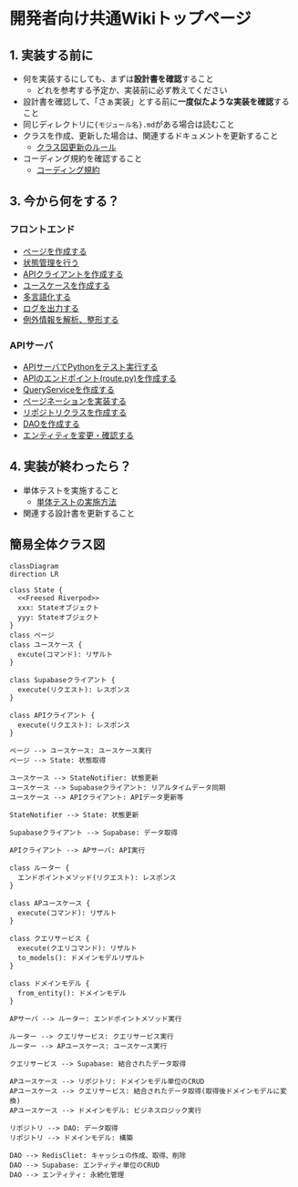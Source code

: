 # 開発者向け共通Wikiトップページ

## 1. 実装する前に
- 何を実装するにしても、まずは**設計書を確認**すること
  - どれを参考する予定か、実装前に必ず教えてください
- 設計書を確認して、「さぁ実装」とする前に**一度似たような実装を確認**すること
- 同じディレクトリに`{モジュール名}.md`がある場合は読むこと
- クラスを作成、更新した場合は、関連するドキュメントを更新すること
  - [クラス図更新のルール](./common/クラス図更新)
- コーディング規約を確認すること
  - [コーディング規約](./common/コーディング規約.md)

## 3. 今から何をする？
### フロントエンド
- [ページを作成する](flutter/ページ-page.md)
- [状態管理を行う](flutter/状態管理-state.md)
- [APIクライアントを作成する](flutter/APIクライアント-apiclient.md)
- [ユースケースを作成する](flutter/ユースケース-usecase.md)
- [多言語化する](flutter/多言語対応-l10n.md)
- [ログを出力する](flutter/ロガー-logger.md)
- [例外情報を解析、整形する](flutter/例外解析-eparser.md)

### APIサーバ
- [APIサーバでPythonをテスト実行する](api/環境構築.md)
- [APIのエンドポイント(route.py)を作成する](api/エンドポイント-endpoint.md)
- [QueryServiceを作成する](api/クエリサービス-queryservice.md)
- [ページネーションを実装する](api/ページネーション-pagination.md)
- [リポジトリクラスを作成する](api/リポジトリクラス_repository.md)
- [DAOを作成する](api/DAO.md)
- [エンティティを変更・確認する](api/エンティティ-entity.md)

## 4. 実装が終わったら？
- 単体テストを実施すること
  - [単体テストの実施方法](common/単体テスト-unittest.md)
- 関連する設計書を更新すること

## 簡易全体クラス図
```mermaid
classDiagram
direction LR

class State {
  <<Freesed Riverpod>>
  xxx: Stateオブジェクト
  yyy: Stateオブジェクト
}
class ページ
class ユースケース {
  excute(コマンド): リザルト
}

class Supabaseクライアント {
  execute(リクエスト): レスポンス
}

class APIクライアント {
  execute(リクエスト): レスポンス
}

ページ --> ユースケース: ユースケース実行
ページ --> State: 状態取得

ユースケース --> StateNotifier: 状態更新
ユースケース --> Supabaseクライアント: リアルタイムデータ同期
ユースケース --> APIクライアント: APIデータ更新等

StateNotifier --> State: 状態更新

Supabaseクライアント --> Supabase: データ取得

APIクライアント --> APサーバ: API実行

class ルーター {
  エンドポイントメソッド(リクエスト): レスポンス
}

class APユースケース {
  execute(コマンド): リザルト
}

class クエリサービス {
  execute(クエリコマンド): リザルト
  to_models(): ドメインモデルリザルト
}

class ドメインモデル {
  from_entity(): ドメインモデル
}

APサーバ --> ルーター: エンドポイントメソッド実行

ルーター --> クエリサービス: クエリサービス実行
ルーター --> APユースケース: ユースケース実行

クエリサービス --> Supabase: 結合されたデータ取得

APユースケース --> リポジトリ: ドメインモデル単位のCRUD
APユースケース --> クエリサービス: 結合されたデータ取得(取得後ドメインモデルに変換)
APユースケース --> ドメインモデル: ビジネスロジック実行

リポジトリ --> DAO: データ取得
リポジトリ --> ドメインモデル: 構築

DAO --> RedisCliet: キャッシュの作成、取得、削除
DAO --> Supabase: エンティティ単位のCRUD
DAO --> エンティティ: 永続化管理
```
